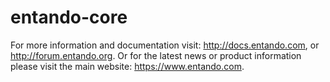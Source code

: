 entando-core
============

For more information and documentation visit:  http://docs.entando.com, or http://forum.entando.org. Or for the latest news or product information please visit the main website: https://www.entando.com.
